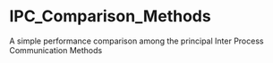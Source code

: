 # IPC_Comparison_Methods
A simple performance comparison among the principal Inter Process Communication Methods
